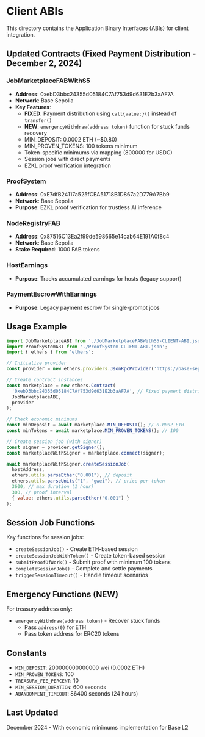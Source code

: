 # Client ABIs

This directory contains the Application Binary Interfaces (ABIs) for client integration.

## Updated Contracts (Fixed Payment Distribution - December 2, 2024)

### JobMarketplaceFABWithS5
- **Address**: 0xebD3bbc24355d05184C7Af753d9d631E2b3aAF7A
- **Network**: Base Sepolia
- **Key Features**:
  - **FIXED**: Payment distribution using `call{value:}()` instead of `transfer()`
  - **NEW**: `emergencyWithdraw(address token)` function for stuck funds recovery
  - MIN_DEPOSIT: 0.0002 ETH (~$0.80)
  - MIN_PROVEN_TOKENS: 100 tokens minimum
  - Token-specific minimums via mapping (800000 for USDC)
  - Session jobs with direct payments
  - EZKL proof verification integration

### ProofSystem
- **Address**: 0xE7dfB24117a525fCEA51718B1D867a2D779A7Bb9
- **Network**: Base Sepolia
- **Purpose**: EZKL proof verification for trustless AI inference

### NodeRegistryFAB
- **Address**: 0x87516C13Ea2f99de598665e14cab64E191A0f8c4
- **Network**: Base Sepolia
- **Stake Required**: 1000 FAB tokens

### HostEarnings
- **Purpose**: Tracks accumulated earnings for hosts (legacy support)

### PaymentEscrowWithEarnings
- **Purpose**: Legacy payment escrow for single-prompt jobs

## Usage Example

```javascript
import JobMarketplaceABI from './JobMarketplaceFABWithS5-CLIENT-ABI.json';
import ProofSystemABI from './ProofSystem-CLIENT-ABI.json';
import { ethers } from 'ethers';

// Initialize provider
const provider = new ethers.providers.JsonRpcProvider('https://base-sepolia.g.alchemy.com/v2/YOUR_KEY');

// Create contract instances
const marketplace = new ethers.Contract(
  '0xebD3bbc24355d05184C7Af753d9d631E2b3aAF7A', // Fixed payment distribution
  JobMarketplaceABI,
  provider
);

// Check economic minimums
const minDeposit = await marketplace.MIN_DEPOSIT(); // 0.0002 ETH
const minTokens = await marketplace.MIN_PROVEN_TOKENS(); // 100

// Create session job (with signer)
const signer = provider.getSigner();
const marketplaceWithSigner = marketplace.connect(signer);

await marketplaceWithSigner.createSessionJob(
  hostAddress,
  ethers.utils.parseEther("0.001"), // deposit
  ethers.utils.parseUnits("1", "gwei"), // price per token
  3600, // max duration (1 hour)
  300, // proof interval
  { value: ethers.utils.parseEther("0.001") }
);
```

## Session Job Functions

Key functions for session jobs:
- `createSessionJob()` - Create ETH-based session
- `createSessionJobWithToken()` - Create token-based session
- `submitProofOfWork()` - Submit proof with minimum 100 tokens
- `completeSessionJob()` - Complete and settle payments
- `triggerSessionTimeout()` - Handle timeout scenarios

## Emergency Functions (NEW)

For treasury address only:
- `emergencyWithdraw(address token)` - Recover stuck funds
  - Pass `address(0)` for ETH
  - Pass token address for ERC20 tokens

## Constants

- `MIN_DEPOSIT`: 200000000000000 wei (0.0002 ETH)
- `MIN_PROVEN_TOKENS`: 100
- `TREASURY_FEE_PERCENT`: 10
- `MIN_SESSION_DURATION`: 600 seconds
- `ABANDONMENT_TIMEOUT`: 86400 seconds (24 hours)

## Last Updated
December 2024 - With economic minimums implementation for Base L2
